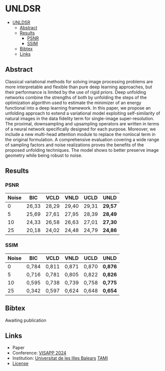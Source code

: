 # UNLDSR
<!-- TOC -->
* [UNLDSR](#unldsr)
  * [Abstract](#abstract)
  * [Results](#results)
    * [PSNR](#psnr)
    * [SSIM](#ssim)
  * [Bibtex](#bibtex)
  * [Links](#links)
<!-- TOC -->
## Abstract
Classical variational methods for solving image processing problems are more interpretable and flexible than
pure deep learning approaches, but their performance is limited by the use of rigid priors. Deep unfolding
networks combine the strengths of both by unfolding the steps of the optimization algorithm used to estimate
the minimizer of an energy functional into a deep learning framework. In this paper, we propose an unfolding
approach to extend a variational model exploiting self-similarity of natural images in the data fidelity term for
single-image super-resolution. The proximal, downsampling and upsampling operators are written in terms
of a neural network specifically designed for each purpose. Moreover, we include a new multi-head attention
module to replace the nonlocal term in the original formulation. A comprehensive evaluation covering a wide
range of sampling factors and noise realizations proves the benefits of the proposed unfolding techniques. The
model shows to better preserve image geometry while being robust to noise.

## Results
### PSNR
| Noise | BIC   | VCLD  | VNLD  | UCLD  | UNLD      |
|-------|-------|-------|-------|-------|-----------|
| 0     | 26,33 | 28,29 | 29,40 | 29,31 | **29,57** |
| 5     | 25,69 | 27,61 | 27,95 | 28,39 | **28,49** |
| 10    | 24,33 | 26,58 | 26,63 | 27,01 | **27,30** |
| 25    | 20,18 | 24,02 | 24,48 | 24,79 | **24,86** |

### SSIM
| Noise | BIC   | VCLD  | VNLD  | UCLD  | UNLD      |
|-------|-------|-------|-------|-------|-----------|
| 0     | 0,784 | 0,811 | 0,871 | 0,870 | **0,876** |
| 5     | 0,716 | 0,781 | 0,805 | 0,822 | **0,826** |
| 10    | 0,595 | 0,738 | 0,739 | 0,758 | **0,775** |
| 25    | 0,342 | 0,597 | 0,624 | 0,648 | **0,654** |

## Bibtex
Awaiting publication

## Links
- Paper
- Conference: [VISAPP 2024](https://visapp.scitevents.org/)
- Institution: [Universitat de les Illes Balears](https://www.uib.eu/) [TAMI](https://www.uib.eu/research/structures/groups/grup/TAMI/)
- [License](./LICENSE)